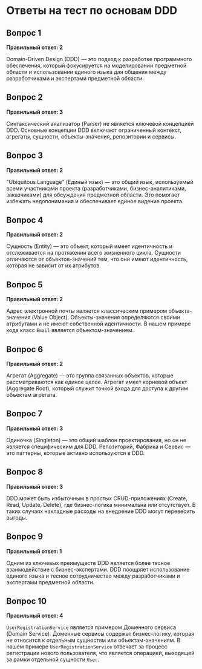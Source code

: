 # Ответы на тест по основам DDD

## Вопрос 1
**Правильный ответ: 2**

Domain-Driven Design (DDD) — это подход к разработке программного обеспечения, который фокусируется на моделировании предметной области и использовании единого языка для общения между разработчиками и экспертами предметной области.

## Вопрос 2
**Правильный ответ: 3**

Синтаксический анализатор (Parser) не является ключевой концепцией DDD. Основные концепции DDD включают ограниченный контекст, агрегаты, сущности, объекты-значения, репозитории и сервисы.

## Вопрос 3
**Правильный ответ: 2**

"Ubiquitous Language" (Единый язык) — это общий язык, используемый всеми участниками проекта (разработчиками, бизнес-аналитиками, заказчиками) для обсуждения предметной области. Это помогает избежать недопонимания и обеспечивает единое видение проекта.

## Вопрос 4
**Правильный ответ: 2**

Сущность (Entity) — это объект, который имеет идентичность и отслеживается на протяжении всего жизненного цикла. Сущности отличаются от объектов-значений тем, что они имеют идентичность, которая не зависит от их атрибутов.

## Вопрос 5
**Правильный ответ: 2**

Адрес электронной почты является классическим примером объекта-значения (Value Object). Объекты-значения определяются своими атрибутами и не имеют собственной идентичности. В нашем примере кода класс `Email` является объектом-значением.

## Вопрос 6
**Правильный ответ: 2**

Агрегат (Aggregate) — это группа связанных объектов, которые рассматриваются как единое целое. Агрегат имеет корневой объект (Aggregate Root), который служит точкой входа для доступа к другим объектам агрегата.

## Вопрос 7
**Правильный ответ: 3**

Одиночка (Singleton) — это общий шаблон проектирования, но он не является специфическим для DDD. Репозиторий, Фабрика и Сервис — это паттерны, которые активно используются в DDD.

## Вопрос 8
**Правильный ответ: 3**

DDD может быть избыточным в простых CRUD-приложениях (Create, Read, Update, Delete), где бизнес-логика минимальна или отсутствует. В таких случаях накладные расходы на внедрение DDD могут перевесить выгоды.

## Вопрос 9
**Правильный ответ: 1**

Одним из ключевых преимуществ DDD является более тесное взаимодействие с бизнес-экспертами. DDD поощряет использование единого языка и тесное сотрудничество между разработчиками и экспертами предметной области.

## Вопрос 10
**Правильный ответ: 4**

`UserRegistrationService` является примером Доменного сервиса (Domain Service). Доменные сервисы содержат бизнес-логику, которая не относится к отдельным сущностям или объектам-значениям. В нашем примере `UserRegistrationService` отвечает за процесс регистрации нового пользователя, что является операцией, выходящей за рамки отдельной сущности `User`.
